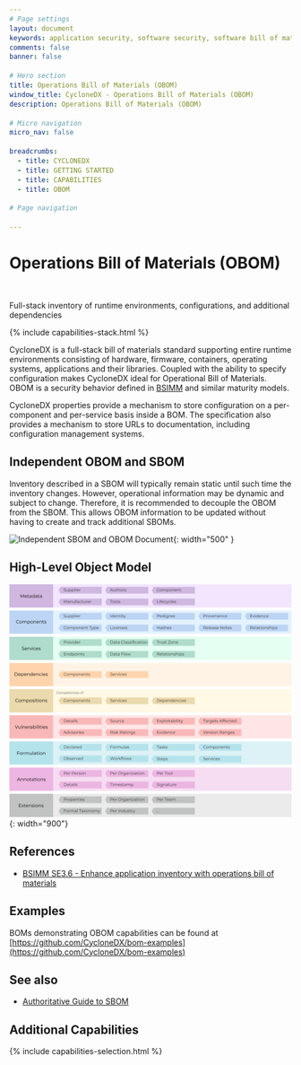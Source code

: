 ```yaml
---
# Page settings
layout: document
keywords: application security, software security, software bill of material, SBOM, BOM, open source, supply chain, specification, spdx, license, package url, purl, cpe
comments: false
banner: false

# Hero section
title: Operations Bill of Materials (OBOM)
window_title: CycloneDX - Operations Bill of Materials (OBOM)
description: Operations Bill of Materials (OBOM)

# Micro navigation
micro_nav: false

breadcrumbs:
  - title: CYCLONEDX
  - title: GETTING STARTED
  - title: CAPABILITIES
  - title: OBOM

# Page navigation
    
---
```


# Operations Bill of Materials (OBOM)

&nbsp;<!-- without this hack, the dropdown menu has issues due to h1 and h2 happening right after each other -->

<div id="capabilities-section">
<p class="large-quote">Full-stack inventory of runtime environments, configurations, and additional dependencies</p>
{% include capabilities-stack.html %}
</div>

CycloneDX is a full-stack bill of materials standard supporting entire runtime environments consisting of hardware,
firmware, containers, operating systems, applications and their libraries. Coupled with the ability to specify configuration
makes CycloneDX ideal for Operational Bill of Materials. OBOM is a security behavior defined in [BSIMM](https://www.bsimm.com/)
and similar maturity models.

CycloneDX properties provide a mechanism to store configuration on a per-component and per-service basis inside a BOM. 
The specification also provides a mechanism to store URLs to documentation, including configuration management systems.

## Independent OBOM and SBOM
Inventory described in a SBOM will typically remain static until such time the inventory changes.
However, operational information may be dynamic and subject to change. Therefore, it is recommended to decouple
the OBOM from the SBOM. This allows OBOM information to be updated without having to create and track additional SBOMs.

![Independent SBOM and OBOM Document](../../theme/assets/images/obom-sbom.svg){: width="500" }

## High-Level Object Model
![CycloneDX Object Model Swimlane](../../theme/assets/images/CycloneDX-Object-Model-Swimlane.svg){: width="900"}

## References

* [BSIMM SE3.6 - Enhance application inventory with operations bill of materials](https://www.bsimm.com/framework/deployment/software-environment.html)

## Examples

BOMs demonstrating OBOM capabilities can be found at
[https://github.com/CycloneDX/bom-examples](https://github.com/CycloneDX/bom-examples)

## See also

* [Authoritative Guide to SBOM](../../guides/sbom/introduction/#operations-bill-of-materials-obom)

## Additional Capabilities
{% include capabilities-selection.html %}
